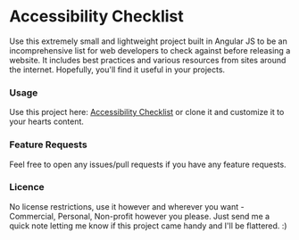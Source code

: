 <h1>Accessibility Checklist</h1>

Use this extremely small and lightweight project built in Angular JS to be an incomprehensive list for web developers to check against before releasing a website. It includes best practices and various resources from sites around the internet. Hopefully, you'll find it useful in your projects.

### Usage

Use this project here: [Accessibility Checklist](http://checklist.crip.io) or clone it and customize it to your hearts content.

### Feature Requests

Feel free to open any issues/pull requests if you have any feature requests.

### Licence
No license restrictions, use it however and wherever you want - Commercial, Personal, Non-profit however you please. Just send me a quick note letting me know if this project came handy and I'll be flattered. :)
